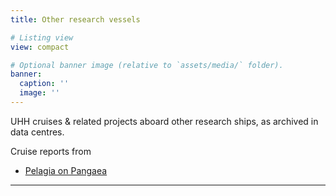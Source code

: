 ```yaml
---
title: Other research vessels

# Listing view
view: compact

# Optional banner image (relative to `assets/media/` folder).
banner:
  caption: ''
  image: ''
---
```

UHH cruises & related projects aboard other research ships, as archived in data centres.

Cruise reports from
- [Pelagia on Pangaea](https://www.pangaea.de/expeditions/bybasis/Pelagia)
<hr/>